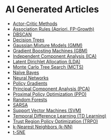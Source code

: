 # AI Generated Articles

- [Actor-Critic Methods](Actor-Critic_Methods.md)
- [Association Rules (Apriori, FP-Growth)](Association_Rules_(Apriori,_FP-Growth).md)
- [DBSCAN](DBSCAN.md)
- [Decision Trees](Decision_Trees.md)
- [Gaussian Mixture Models (GMM)](Gaussian_Mixture_Models_(GMM).md)
- [Gradient Boosting Machines (GBM)](Gradient_Boosting_Machines_(GBM).md)
- [Independent Component Analysis (ICA)](Independent_Component_Analysis_(ICA).md)
- [Latent Dirichlet Allocation (LDA)](Latent_Dirichlet_Allocation_(LDA).md)
- [Monte Carlo Tree Search (MCTS)](Monte_Carlo_Tree_Search_(MCTS).md)
- [Naïve Bayes](Naïve_Bayes.md)
- [Neural Networks](Neural_Networks.md)
- [Policy Gradients](Policy_Gradients.md)
- [Principal Component Analysis (PCA)](Principal_Component_Analysis_(PCA).md)
- [Proximal Policy Optimization (PPO)](Proximal_Policy_Optimization_(PPO).md)
- [Random Forests](Random_Forests.md)
- [SARSA](SARSA.md)
- [Support Vector Machines (SVM)](Support_Vector_Machines_(SVM).md)
- [Temporal Difference Learning (TD Learning)](Temporal_Difference_Learning_(TD_Learning).md)
- [Trust Region Policy Optimization (TRPO)](Trust_Region_Policy_Optimization_(TRPO).md)
- [k-Nearest Neighbors (k-NN)](k-Nearest_Neighbors_(k-NN).md)
- [t-SNE](t-SNE.md)
